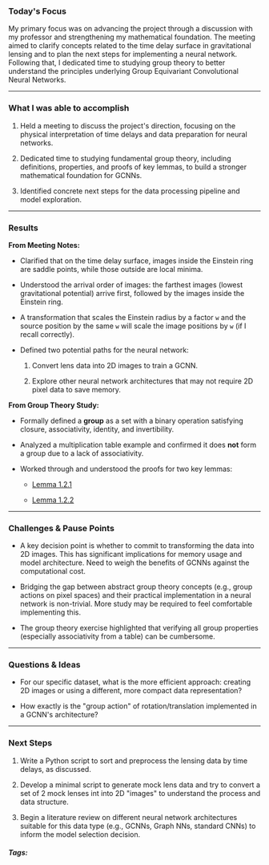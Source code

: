 ### Today's Focus

My primary focus was on advancing the project through a discussion with my professor and strengthening my mathematical foundation. The meeting aimed to clarify concepts related to the time delay surface in gravitational lensing and to plan the next steps for implementing a neural network. Following that, I dedicated time to studying group theory to better understand the principles underlying Group Equivariant Convolutional Neural Networks.
***
### What I was able to accomplish

1. Held a meeting to discuss the project's direction, focusing on the physical interpretation of time delays and data preparation for neural networks.
    
2. Dedicated time to studying fundamental group theory, including definitions, properties, and proofs of key lemmas, to build a stronger mathematical foundation for GCNNs.
    
3. Identified concrete next steps for the data processing pipeline and model exploration.
***
### Results

**From Meeting Notes:**

- Clarified that on the time delay surface, images inside the Einstein ring are saddle points, while those outside are local minima.
    
- Understood the arrival order of images: the farthest images (lowest gravitational potential) arrive first, followed by the images inside the Einstein ring.
    
- A transformation that scales the Einstein radius by a factor `w` and the source position by the same `w` will scale the image positions by `w` (if I recall correctly).
    
- Defined two potential paths for the neural network:
    
    1. Convert lens data into 2D images to train a GCNN.
        
    2. Explore other neural network architectures that may not require 2D pixel data to save memory.
        

**From Group Theory Study:**

- Formally defined a **group** as a set with a binary operation satisfying closure, associativity, identity, and invertibility.
    
- Analyzed a multiplication table example and confirmed it does **not** form a group due to a lack of associativity.
    
- Worked through and understood the proofs for two key lemmas:
    
    - [Lemma 1.2.1]()
        
    - [Lemma 1.2.2]()
***
### Challenges & Pause Points

- A key decision point is whether to commit to transforming the data into 2D images. This has significant implications for memory usage and model architecture. Need to weigh the benefits of GCNNs against the computational cost.
    
- Bridging the gap between abstract group theory concepts (e.g., group actions on pixel spaces) and their practical implementation in a neural network is non-trivial. More study may be required to feel comfortable implementing this.
    
- The group theory exercise highlighted that verifying all group properties (especially associativity from a table) can be cumbersome.
***
### Questions & Ideas

- For our specific dataset, what is the more efficient approach: creating 2D images or using a different, more compact data representation?

- How exactly is the "group action" of rotation/translation implemented in a GCNN's architecture? 
***
### Next Steps

1. Write a Python script to sort and preprocess the lensing data by time delays, as discussed.

2. Develop a minimal script to generate mock lens data and try to convert a set of 2 mock lenses int into 2D "images" to understand the process and data structure.

3. Begin a literature review on different neural network architectures suitable for this data type (e.g., GCNNs, Graph NNs, standard CNNs) to inform the model selection decision.
##### Tags:




